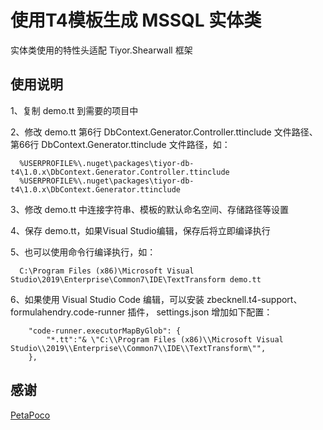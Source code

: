 # 使用T4模板生成 MSSQL 实体类 
实体类使用的特性头适配 Tiyor.Shearwall 框架

## 使用说明
1、复制 demo.tt 到需要的项目中

2、修改 demo.tt 第6行 DbContext.Generator.Controller.ttinclude 文件路径、第66行 DbContext.Generator.ttinclude 文件路径，如：
```
  %USERPROFILE%\.nuget\packages\tiyor-db-t4\1.0.x\DbContext.Generator.Controller.ttinclude
  %USERPROFILE%\.nuget\packages\tiyor-db-t4\1.0.x\DbContext.Generator.ttinclude
```

3、修改 demo.tt 中连接字符串、模板的默认命名空间、存储路径等设置

4、保存 demo.tt，如果Visual Studio编辑，保存后将立即编译执行

5、也可以使用命令行编译执行，如：
```
  C:\Program Files (x86)\Microsoft Visual Studio\2019\Enterprise\Common7\IDE\TextTransform demo.tt
```
6、如果使用 Visual Studio Code 编辑，可以安装 zbecknell.t4-support、formulahendry.code-runner 插件， settings.json 增加如下配置：
```
    "code-runner.executorMapByGlob": {
        "*.tt":"& \"C:\\Program Files (x86)\\Microsoft Visual Studio\\2019\\Enterprise\\Common7\\IDE\\TextTransform\"",
    },
```

## 感谢
[PetaPoco](https://github.com/CollaboratingPlatypus/PetaPoco)